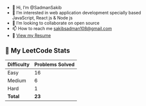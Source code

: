 - 👋 Hi, I’m @SadmanSakib
- 👀 I’m interested in web application development specially based JavaScript, React js & Node js
- 💞️ I’m looking to collaborate on open source
- 📫 How to reach me sakibsadman108@gmail.com
- 🔗 [View my Resume](https://docs.google.com/document/d/1gspN0Rkg3s1o0BbtptoTGjScnJ_d2dnPvOubF0Z9HMI/edit?usp=sharing)

<!-- LEETCODE_STATS_START -->

## 🏅 My LeetCode Stats

| Difficulty | Problems Solved |
|------------|-----------------|
| Easy       | 16          |
| Medium     | 6        |
| Hard       | 1          |
| **Total**  | **23**     |

<!-- LEETCODE_STATS_END -->

<!---
Sadman95/Sadman95 is a ✨ special ✨ repository because its `README.md` (this file) appears on your GitHub profile.
You can click the Preview link to take a look at your changes.
--->
